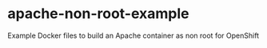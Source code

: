 # apache-non-root-example
Example Docker files to build an Apache container as non root for OpenShift
